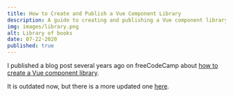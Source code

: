 ```yaml
---
title: How to Create and Publish a Vue Component Library
description: A guide to creating and publishing a Vue component library.
img: images/library.png
alt: Library of books
date: 07-22-2020
published: true
---
```


I published a blog post several years ago on freeCodeCamp about
[how to create a Vue component library](https://www.freecodecamp.org/news/how-to-create-and-publish-a-vue-component-library/).

It is outdated now, but there is a more updated one
[here](https://www.freecodecamp.org/news/how-to-create-and-publish-a-vue-component-library-update/).
